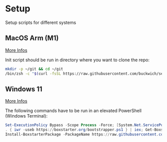 # Setup

Setup scripts for different systems

## MacOS Arm (M1)

[More Infos](./macos-arm/README.md)

Init script should be run in directory where you want to clone the repo:
```bash
mkdir -p ~/git && cd ~/git
/bin/zsh -c "$(curl -fsSL https://raw.githubusercontent.com/buckwich/setup/master/macos-arm/init.sh)"
```


## Windows 11

[More Infos](./windows-11/README.md)

The following commands have to be run in an elevated PowerShell (Windows Terminal):

```powershell
Set-ExecutionPolicy Bypass -Scope Process -Force; [System.Net.ServicePointManager]::SecurityProtocol = [System.Net.ServicePointManager]::SecurityProtocol -bor 3072;
. { iwr -useb https://boxstarter.org/bootstrapper.ps1 } | iex; Get-Boxstarter -Force
Install-BoxstarterPackage -PackageName https://raw.githubusercontent.com/buckwich/setup/master/windows-11/init-boxstarter.txt -DisableReboots
```
